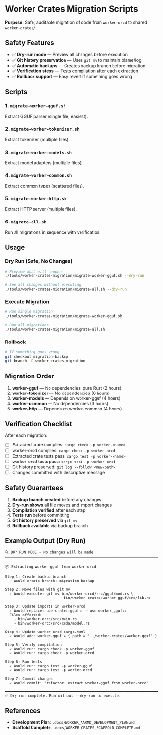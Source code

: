 # Worker Crates Migration Scripts

**Purpose**: Safe, auditable migration of code from `worker-orcd` to shared `worker-crates/`.

## Safety Features

- ✅ **Dry-run mode** — Preview all changes before execution
- ✅ **Git history preservation** — Uses `git mv` to maintain blame/log
- ✅ **Automatic backups** — Creates backup branch before migration
- ✅ **Verification steps** — Tests compilation after each extraction
- ✅ **Rollback support** — Easy revert if something goes wrong

## Scripts

### 1. `migrate-worker-gguf.sh`
Extract GGUF parser (single file, easiest).

### 2. `migrate-worker-tokenizer.sh`
Extract tokenizer (multiple files).

### 3. `migrate-worker-models.sh`
Extract model adapters (multiple files).

### 4. `migrate-worker-common.sh`
Extract common types (scattered files).

### 5. `migrate-worker-http.sh`
Extract HTTP server (multiple files).

### 6. `migrate-all.sh`
Run all migrations in sequence with verification.

## Usage

### Dry Run (Safe, No Changes)
```bash
# Preview what will happen
./tools/worker-crates-migration/migrate-worker-gguf.sh --dry-run

# See all changes without executing
./tools/worker-crates-migration/migrate-all.sh --dry-run
```

### Execute Migration
```bash
# Run single migration
./tools/worker-crates-migration/migrate-worker-gguf.sh

# Run all migrations
./tools/worker-crates-migration/migrate-all.sh
```

### Rollback
```bash
# If something goes wrong
git checkout migration-backup
git branch -D worker-crates-migration
```

## Migration Order

1. **worker-gguf** — No dependencies, pure Rust (2 hours)
2. **worker-tokenizer** — No dependencies (6 hours)
3. **worker-models** — Depends on worker-gguf (4 hours)
4. **worker-common** — No dependencies (3 hours)
5. **worker-http** — Depends on worker-common (4 hours)

## Verification Checklist

After each migration:
- [ ] Extracted crate compiles: `cargo check -p worker-<name>`
- [ ] worker-orcd compiles: `cargo check -p worker-orcd`
- [ ] Extracted crate tests pass: `cargo test -p worker-<name>`
- [ ] worker-orcd tests pass: `cargo test -p worker-orcd`
- [ ] Git history preserved: `git log --follow <new-path>`
- [ ] Changes committed with descriptive message

## Safety Guarantees

1. **Backup branch created** before any changes
2. **Dry-run shows** all file moves and import changes
3. **Compilation verified** after each step
4. **Tests run** before committing
5. **Git history preserved** via `git mv`
6. **Rollback available** via backup branch

## Example Output (Dry Run)

```
🔍 DRY RUN MODE - No changes will be made
━━━━━━━━━━━━━━━━━━━━━━━━━━━━━━━━━━━━━━━━━━━━━━━━━━━━━━━━━━━━━━━━━━━━━━━

📦 Extracting worker-gguf from worker-orcd

Step 1: Create backup branch
  ✓ Would create branch: migration-backup

Step 2: Move files with git mv
  ✓ Would execute: git mv bin/worker-orcd/src/gguf/mod.rs \
                           bin/worker-crates/worker-gguf/src/lib.rs

Step 3: Update imports in worker-orcd
  ✓ Would replace: use crate::gguf:: → use worker_gguf::
  Files affected:
    - bin/worker-orcd/src/main.rs
    - bin/worker-orcd/src/cuda/model.rs

Step 4: Update worker-orcd Cargo.toml
  ✓ Would add: worker-gguf = { path = "../worker-crates/worker-gguf" }

Step 5: Verify compilation
  ✓ Would run: cargo check -p worker-gguf
  ✓ Would run: cargo check -p worker-orcd

Step 6: Run tests
  ✓ Would run: cargo test -p worker-gguf
  ✓ Would run: cargo test -p worker-orcd

Step 7: Commit changes
  ✓ Would commit: "refactor: extract worker-gguf from worker-orcd"

━━━━━━━━━━━━━━━━━━━━━━━━━━━━━━━━━━━━━━━━━━━━━━━━━━━━━━━━━━━━━━━━━━━━━━━
✅ Dry run complete. Run without --dry-run to execute.
```

## References

- **Development Plan**: `.docs/WORKER_AARMD_DEVELOPMENT_PLAN.md`
- **Scaffold Complete**: `.docs/WORKER_CRATES_SCAFFOLD_COMPLETE.md`
